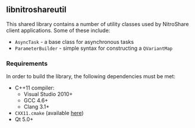 ## libnitroshareutil

This shared library contains a number of utility classes used by NitroShare client applications. Some of these include:

 - `AsyncTask` - a base class for asynchronous tasks
 - `ParameterBuilder` - simple syntax for constructing a `QVariantMap`

### Requirements

In order to build the library, the following dependencies must be met:

 - C++11 compiler:
   - Visual Studio 2010+
   - GCC 4.6+
   - Clang 3.1+
 - `CXX11.cmake` (available [here](https://github.com/NitroShare/CXX11-CMake-Macros))
 - Qt 5.0+

